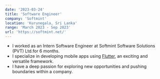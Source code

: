 ```yaml
---
date: '2023-03-24'
title: 'Software Engineer'
company: 'Softmint'
location: 'Kurunegala, Sri Lanka'
range: 'March 2023 - Sep 2023'
url: 'https://softmint.net/'
---
```


- I worked as an Intern Software Engineer at Softmint Software Solutions (PVT) Ltd.for 6 months.
- I specialize in developing mobile apps using [Flutter](https://flutter.dev), an exciting and versatile framework.
- I have a deep passion for exploring new opportunities and pushing boundaries within a company.
